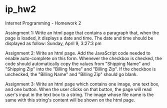 # ip_hw2
 Internet Programming - Homework 2

Assingment 1:
Write an html page that contains a paragraph that, when the page is loaded, it displays a date and time. The date and time should be displayed as follow: Sunday, April 9, 3:27:3 pm

Assignment 2:
Write an html page. Add the JavaScript code needed to enable auto-complete on this form. Whenever the checkbox is checked, the code should automatically copy the values from "Shipping Name" and "Shipping Zip" into the "Billing Name" and "Billing Zip". If the checkbox is unchecked, the "Billing Name" and "Billing Zip" should go blank.

Assignment 3:
Write an html page which contains one image, one text box, and one button. When the user clicks on that button, the page will read user's input in the text box to a string. The image whose file name is the same with this string's content will be shown on the html page.
